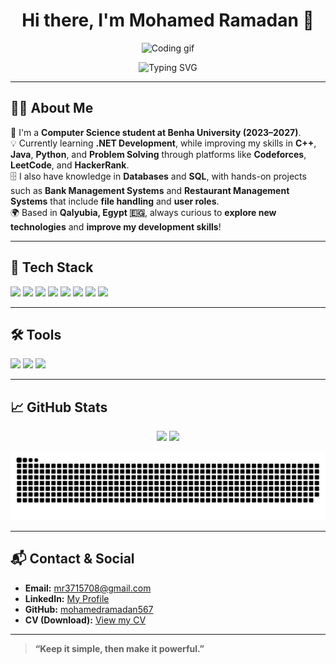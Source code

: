 <h1 align="center">Hi there, I'm Mohamed Ramadan 👋</h1>

<p align="center">
  <img src="https://media.giphy.com/media/qgQUggAC3Pfv687qPC/giphy.gif" width="300" alt="Coding gif"/>
</p>

<p align="center">
  <img src="https://readme-typing-svg.herokuapp.com?font=Fira+Code&size=24&color=61DAFB&center=true&vCenter=true&width=450&lines=Learn+.NET+Development;Problem+Solver;Let's+Code+Together!" alt="Typing SVG" />
</p>

---

## 🧑‍💻 About Me

🎯 I'm a **Computer Science student at Benha University (2023–2027)**.  
💡 Currently learning **.NET Development**, while improving my skills in **C++**, **Java**, **Python**, and **Problem Solving** through platforms like **Codeforces**, **LeetCode**, and **HackerRank**.  
🗄️ I also have knowledge in **Databases** and **SQL**, with hands-on projects such as **Bank Management Systems** and **Restaurant Management Systems** that include **file handling** and **user roles**.  
🌍 Based in **Qalyubia, Egypt 🇪🇬**, always curious to **explore new technologies** and **improve my development skills**!  

---

## 🚀 Tech Stack

<p>
  <img src="https://img.shields.io/badge/C++-00599C?logo=c%2B%2B&logoColor=white" />
  <img src="https://img.shields.io/badge/Java-007396?logo=java&logoColor=white" />
  <img src="https://img.shields.io/badge/C%23-512BD4?logo=.net&logoColor=white" />
  <img src="https://img.shields.io/badge/Python-3776AB?logo=python&logoColor=white" />
  <img src="https://img.shields.io/badge/HTML-E34F26?logo=html5&logoColor=white" />
  <img src="https://img.shields.io/badge/CSS-1572B6?logo=css3&logoColor=white" />
  <img src="https://img.shields.io/badge/SQL-4479A1?logo=postgresql&logoColor=white" />
  <img src="https://img.shields.io/badge/Database-003B57?logo=databricks&logoColor=white" />
</p>

---

## 🛠️ Tools

<p>
  <img src="https://img.shields.io/badge/VSCode-007ACC?logo=visual-studio-code&logoColor=white" />
  <img src="https://img.shields.io/badge/Git-F05032?logo=git&logoColor=white" />
  <img src="https://img.shields.io/badge/GitHub-181717?logo=github&logoColor=white" />
</p>

---

## 📈 GitHub Stats

<p align="center">
  <img src="https://github-readme-stats.vercel.app/api?username=mohamedramadan567&show_icons=true&theme=react" height="150"/>
  <img src="https://github-readme-stats.vercel.app/api/top-langs/?username=mohamedramadan567&layout=compact&theme=react" height="150"/>
</p>

<p align="left">
    <img src="https://raw.githubusercontent.com/platane/snk/output/github-contribution-grid-snake-dark.svg"> <!-- Snake -->
</p>

---

## 📬 Contact & Social

- **Email:** [mr3715708@gmail.com](mailto:mr3715708@gmail.com)  
- **LinkedIn:** [My Profile](https://www.linkedin.com/in/mohamed-ramadan-732a82287/)  
- **GitHub:** [mohamedramadan567](https://github.com/mohamedramadan567)  
- **CV (Download):** [View my CV](https://drive.google.com/file/d/1T2wZFHDaU6GdAa3GNfYVB3K5etORvEsH/view?usp=drive_link)

---

> **“Keep it simple, then make it powerful.”**  
